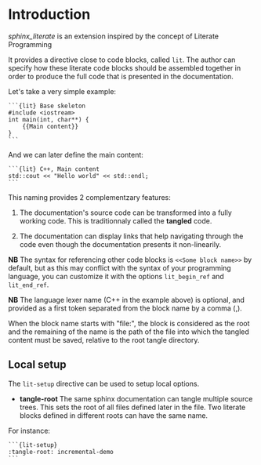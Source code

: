 Introduction
============

*sphinx_literate* is an extension inspired by the concept of Literate Programming

It provides a directive close to code blocks, called `lit`. The author can
specify how these literate code blocks should be assembled together in order to
produce the full code that is presented in the documentation.

Let's take a very simple example:

````
```{lit} Base skeleton
#include <iostream>
int main(int, char**) {
    {{Main content}}
}
```
````

And we can later define the main content:

````
```{lit} C++, Main content
std::cout << "Hello world" << std::endl;
```
````

This naming provides 2 complementzary features:

 1. The documentation's source code can be transformed into a fully working
    code. This is traditionnaly called the **tangled** code.

 2. The documentation can display links that help navigating through the code
    even though the documentation presents it non-linearily.

**NB** The syntax for referencing other code blocks is `<<Some block name>>`
by default, but as this may conflict with the syntax of your programming
language, you can customize it with the options `lit_begin_ref` and
`lit_end_ref`.

**NB** The language lexer name (C++ in the example above) is optional, and
provided as a first token separated from the block name by a comma (,).

When the block name starts with "file:", the block is considered as the root
and the remaining of the name is the path of the file into which the tangled
content must be saved, relative to the root tangle directory.

Local setup
-----------

The `lit-setup` directive can be used to setup local options.

 - **tangle-root** The same sphinx documentation can tangle multiple source trees. This sets the root of all files defined later in the file. Two literate blocks defined in different roots can have the same name.

For instance:

````
```{lit-setup}
:tangle-root: incremental-demo
```
````

